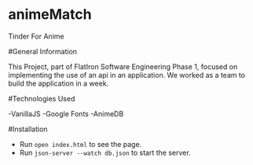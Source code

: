 # animeMatch
Tinder For Anime

#General Information

This Project, part of FlatIron Software Engineering Phase 1, focused on implementing the use of an api in an application. We worked as a team to build the application in a week. 

#Technologies Used

-VanillaJS
-Google Fonts
-AnimeDB

#Installation

- Run `open index.html` to see the page.
- Run `json-server --watch db.json` to start the server.

